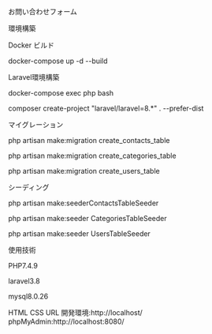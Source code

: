 お問い合わせフォーム


環境構築

Docker ビルド

docker-compose up -d --build


Laravel環境構築

docker-compose exec php bash

composer create-project "laravel/laravel=8.*" . --prefer-dist


マイグレーション

php artisan make:migration create_contacts_table

php artisan make:migration create_categories_table

php artisan make:migration create_users_table


シーディング

php artisan make:seederContactsTableSeeder

php artisan make:seeder CategoriesTableSeeder

php artisan make:seeder UsersTableSeeder


使用技術

PHP7.4.9

laravel3.8

mysql8.0.26

HTML
CSS
URL
開発環境:http://localhost/
phpMyAdmin:http://localhost:8080/
